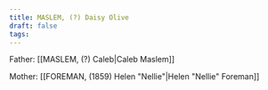 ```yaml
---
title: MASLEM, (?) Daisy Olive
draft: false
tags:
---
```

Father: [[MASLEM, (?) Caleb|Caleb Maslem]]

Mother: [[FOREMAN, (1859) Helen "Nellie"|Helen "Nellie" Foreman]]
